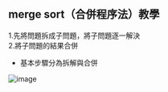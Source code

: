 ## merge sort（合併程序法）教學
1.先將問題拆成子問題，將子問題逐一解決  
2.將子問題的結果合併
* 基本步驟分為拆解與合併


![image](https://github.com/hsuanwen0114/sharon8811437/blob/master/merge%20sort/merge%20sort.png)
